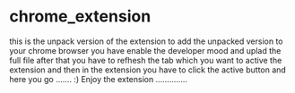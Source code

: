 # chrome_extension
this is the unpack version of the extension
to add the unpacked version to your chrome browser you have enable the developer mood 
and uplad the full file
after that you have to refhesh the tab which you want to active the extension and then in the extension you have to click the active button 
and here you go ....... :)
Enjoy the extension ..............

